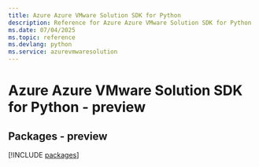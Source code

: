 ```yaml
---
title: Azure Azure VMware Solution SDK for Python
description: Reference for Azure Azure VMware Solution SDK for Python
ms.date: 07/04/2025
ms.topic: reference
ms.devlang: python
ms.service: azurevmwaresolution
---
```

# Azure Azure VMware Solution SDK for Python - preview
## Packages - preview
[!INCLUDE [packages](azure-vmware-solution-index.md)]